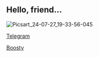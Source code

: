 ## Hello, friend...

![Picsart_24-07-27_19-33-56-045](https://github.com/user-attachments/assets/21a6d8d8-829e-4ec8-accf-4b789555de7a)

[Telegram](https://t.me/aeshkkhk)

[Boosty](https://boosty.to/aeshkk)
